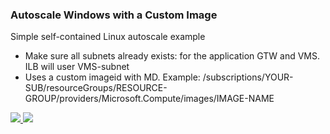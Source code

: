 ### Autoscale Windows with a Custom Image ###

Simple self-contained Linux autoscale example 

- Make sure all subnets already exists: for the application GTW and VMS. ILB will user VMS-subnet
- Uses a custom imageid with MD. Example:  /subscriptions/YOUR-SUB/resourceGroups/RESOURCE-GROUP/providers/Microsoft.Compute/images/IMAGE-NAME

<a href="https://portal.azure.com/#create/Microsoft.Template/uri/https%3A%2F%2Fraw.githubusercontent.com%2Fmvsoares%2FAzure%2Fmaster%2Fvmss-fromimage-existingsubnet%2Fazuredeploy.json" target="_blank">
    <img src="http://azuredeploy.net/deploybutton.png"/>
</a>
<a href="http://armviz.io/#/?load="https%3A%2F%2Fraw.githubusercontent.com%2Fmvsoares%2FAzure%2Fmaster%2Fvmss-fromimage-existingsubnet%2Fazuredeploy.json" target="_blank">
    <img src="http://armviz.io/visualizebutton.png"/>
</a>

